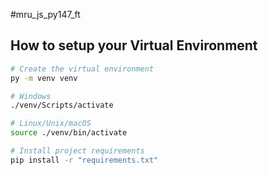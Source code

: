 #mru_js_py147_ft

## How to setup your Virtual Environment

```bash
# Create the virtual environment
py -m venv venv

# Windows
./venv/Scripts/activate

# Linux/Unix/macOS
source ./venv/bin/activate

# Install project requirements
pip install -r "requirements.txt"
```
